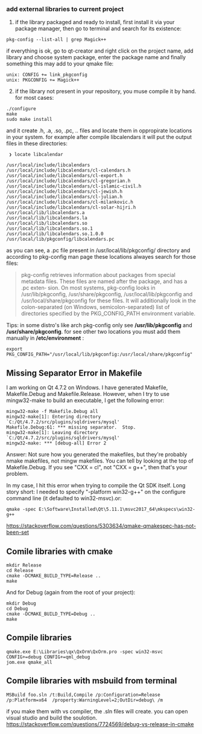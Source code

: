 ### add external libraries to current project
1. if the library packaged and ready to install, first install it via your package manager, then go to terminal and search for its existence:
```
pkg-config --list-all | grep Magick++  
```
if everything is ok, go to qt-creator and right click on the project name, add library and choose system package, enter the package name and finally something this may add to your qmake file:
```
unix: CONFIG += link_pkgconfig
unix: PKGCONFIG += Magick++
```

2. if the library not present in your repository, you muse compile it by hand. for most cases:
```
./configure
make 
sudo make install
```
and it create .h, .a, .so, .pc, .. files and locate them in oppropirate locations in your system. for example after compile libcalendars it will put the output files in these directories:
```
 ❯ locate libcalendar                                                                                                               

/usr/local/include/libcalendars
/usr/local/include/libcalendars/cl-calendars.h
/usr/local/include/libcalendars/cl-export.h
/usr/local/include/libcalendars/cl-gregorian.h
/usr/local/include/libcalendars/cl-islamic-civil.h
/usr/local/include/libcalendars/cl-jewish.h
/usr/local/include/libcalendars/cl-julian.h
/usr/local/include/libcalendars/cl-milankovic.h
/usr/local/include/libcalendars/cl-solar-hijri.h
/usr/local/lib/libcalendars.a
/usr/local/lib/libcalendars.la
/usr/local/lib/libcalendars.so
/usr/local/lib/libcalendars.so.1
/usr/local/lib/libcalendars.so.1.0.0
/usr/local/lib/pkgconfig/libcalendars.pc

```
as you can see, a .pc file present in /usr/local/lib/pkgconfig/ directory and according to pkg-config man page these locations alwayes search for those files:
>  pkg-config retrieves information about packages from special metadata files. These files are named after the package, and has a  .pc  exten‐
       sion.   On most systems, pkg-config looks in /usr/lib/pkgconfig, /usr/share/pkgconfig, /usr/local/lib/pkgconfig and /usr/local/share/pkgconfig for these files.  It will additionally look in the colon-separated (on Windows, semicolon-separated) list of  directories  specified  by
       the PKG_CONFIG_PATH environment variable.

Tips: in some distro's like arch pkg-config only see __/usr/lib/pkgconfig__ and __/usr/share/pkgconfig__. for see other two locations you must add them manually in __/etc/environment__ :
```
export PKG_CONFIG_PATH="/usr/local/lib/pkgconfig:/usr/local/share/pkgconfig"
```

## Missing Separator Error in Makefile
I am working on Qt 4.7.2 on Windows. I have generated Makefile, Makefile.Debug and Makefile.Release. However, when I try to use mingw32-make to build an executable, I get the following error:

```
mingw32-make -f Makefile.Debug all
mingw32-make[1]: Entering directory `C:/Qt/4.7.2/src/plugins/sqldrivers/mysql'
Makefile.Debug:61: *** missing separator.  Stop.
mingw32-make[1]: Leaving directory `C:/Qt/4.7.2/src/plugins/sqldrivers/mysql'
mingw32-make: *** [debug-all] Error 2
```

Answer:
Not sure how you generated the makefiles, but they're probably nmake makefiles, not mingw makefiles. You can tell by looking at the top of Makefile.Debug. If you see "CXX = cl", not "CXX = g++", then that's your problem.

In my case, I hit this error when trying to compile the Qt SDK itself. Long story short: I needed to specify "-platform win32-g++" on the configure command line (it defaulted to win32-msvc).or:
```
qmake -spec E:\Software\Installed\Qt\5.11.1\msvc2017_64\mkspecs\win32-g++
```
https://stackoverflow.com/questions/5303634/qmake-qmakespec-has-not-been-set

## Comile libraries with cmake
```
mkdir Release
cd Release
cmake -DCMAKE_BUILD_TYPE=Release ..
make
````
And for Debug (again from the root of your project):
```
mkdir Debug
cd Debug
cmake -DCMAKE_BUILD_TYPE=Debug ..
make
```

## Compile libraries
```
qmake.exe E:\Libraries\qx\QxOrm\QxOrm.pro -spec win32-msvc CONFIG+=debug CONFIG+=qml_debug
jom.exe qmake_all
```

## Compile libraries with msbuild from terminal
```
MSBuild foo.sln /t:Build,Compile /p:Configuration=Release /p:Platform=x64  /property:WarningLevel=2;OutDir=debug\ /m
```
if you make them with vs compiler, the .sln files will create. you can open visual studio and build the soulotion.
https://stackoverflow.com/questions/7724569/debug-vs-release-in-cmake
